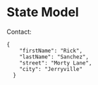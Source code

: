 # State Model

Contact:

```
{
    "firstName": "Rick",
    "lastName": "Sanchez",
    "street": "Morty Lane",
    "city": "Jerryville"
  }
```
